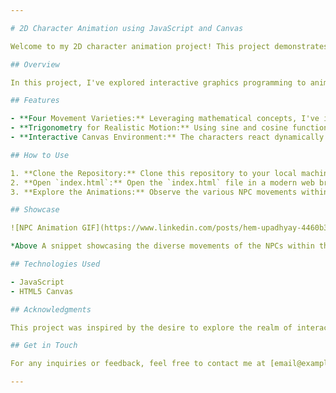 ```yaml
---

# 2D Character Animation using JavaScript and Canvas

Welcome to my 2D character animation project! This project demonstrates the creation of dynamic NPC animations using JavaScript and the HTML5 Canvas element. 

## Overview

In this project, I've explored interactive graphics programming to animate 2D characters within a Canvas environment. Using mathematical concepts like trigonometry, I've crafted various movement patterns for NPCs, giving them lifelike behaviors.

## Features

- **Four Movement Varieties:** Leveraging mathematical concepts, I've implemented four distinct movement patterns for the NPCs.
- **Trigonometry for Realistic Motion:** Using sine and cosine functions, I've added fluid, natural movements to the characters, creating a more dynamic appearance.
- **Interactive Canvas Environment:** The characters react dynamically within the Canvas environment, showcasing interactive graphics programming.

## How to Use

1. **Clone the Repository:** Clone this repository to your local machine using `git clone https://github.com/hemupadhyay26/NPC_movement_js.git`.
2. **Open `index.html`:** Open the `index.html` file in a modern web browser to view the animation.
3. **Explore the Animations:** Observe the various NPC movements within the Canvas. Interact with the characters to see their dynamic behavior!

## Showcase

![NPC Animation GIF](https://www.linkedin.com/posts/hem-upadhyay-4460b31b9_javascript-canvas-2danimation-activity-7140984216397275136-7G65?utm_source=share&utm_medium=member_desktop)

*Above A snippet showcasing the diverse movements of the NPCs within the Canvas environment.*

## Technologies Used

- JavaScript
- HTML5 Canvas

## Acknowledgments

This project was inspired by the desire to explore the realm of interactive graphics and animation using JavaScript and Canvas.

## Get in Touch

For any inquiries or feedback, feel free to contact me at [email@example.com](mailto:hemupadhyay444@gmail.com).

---
```

